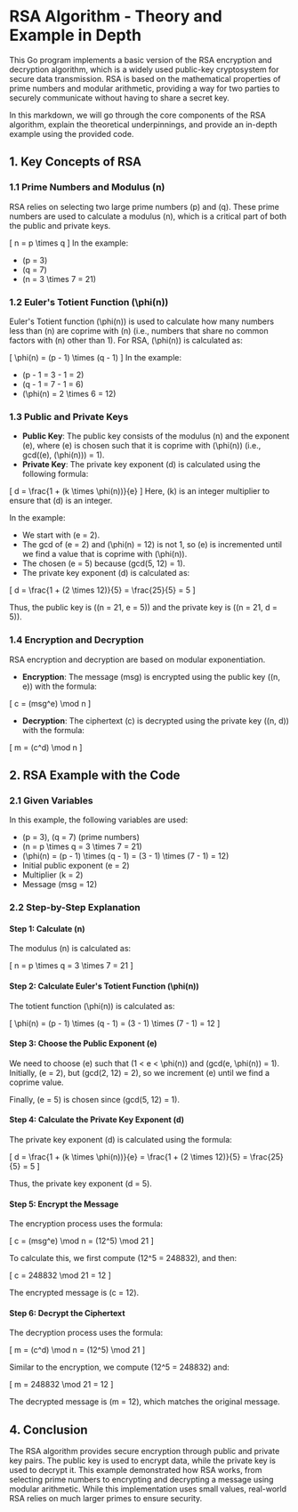 # RSA Algorithm - Theory and Example in Depth

This Go program implements a basic version of the RSA encryption and decryption algorithm, which is a widely used public-key cryptosystem for secure data transmission. RSA is based on the mathematical properties of prime numbers and modular arithmetic, providing a way for two parties to securely communicate without having to share a secret key.

In this markdown, we will go through the core components of the RSA algorithm, explain the theoretical underpinnings, and provide an in-depth example using the provided code.

## 1. **Key Concepts of RSA**

### 1.1 Prime Numbers and Modulus \(n\)
RSA relies on selecting two large prime numbers \(p\) and \(q\). These prime numbers are used to calculate a modulus \(n\), which is a critical part of both the public and private keys.

\[
n = p \times q
\]
In the example:
- \(p = 3\)
- \(q = 7\)
- \(n = 3 \times 7 = 21\)

### 1.2 Euler's Totient Function \(\phi(n)\)
Euler's Totient function \(\phi(n)\) is used to calculate how many numbers less than \(n\) are coprime with \(n\) (i.e., numbers that share no common factors with \(n\) other than 1). For RSA, \(\phi(n)\) is calculated as:

\[
\phi(n) = (p - 1) \times (q - 1)
\]
In the example:
- \(p - 1 = 3 - 1 = 2\)
- \(q - 1 = 7 - 1 = 6\)
- \(\phi(n) = 2 \times 6 = 12\)

### 1.3 Public and Private Keys
- **Public Key**: The public key consists of the modulus \(n\) and the exponent \(e\), where \(e\) is chosen such that it is coprime with \(\phi(n)\) (i.e., gcd(\(e\), \(\phi(n)\)) = 1).
- **Private Key**: The private key exponent \(d\) is calculated using the following formula:

\[
d = \frac{1 + (k \times \phi(n))}{e}
\]
Here, \(k\) is an integer multiplier to ensure that \(d\) is an integer.

In the example:
- We start with \(e = 2\).
- The gcd of \(e = 2\) and \(\phi(n) = 12\) is not 1, so \(e\) is incremented until we find a value that is coprime with \(\phi(n)\).
- The chosen \(e = 5\) because \(gcd(5, 12) = 1\).
- The private key exponent \(d\) is calculated as:

\[
d = \frac{1 + (2 \times 12)}{5} = \frac{25}{5} = 5
\]

Thus, the public key is \((n = 21, e = 5)\) and the private key is \((n = 21, d = 5)\).

### 1.4 Encryption and Decryption
RSA encryption and decryption are based on modular exponentiation.

- **Encryption**: The message \(msg\) is encrypted using the public key \((n, e)\) with the formula:

\[
c = (msg^e) \mod n
\]
- **Decryption**: The ciphertext \(c\) is decrypted using the private key \((n, d)\) with the formula:

\[
m = (c^d) \mod n
\]

## 2. **RSA Example with the Code**

### 2.1 Given Variables
In this example, the following variables are used:
- \(p = 3\), \(q = 7\) (prime numbers)
- \(n = p \times q = 3 \times 7 = 21\)
- \(\phi(n) = (p - 1) \times (q - 1) = (3 - 1) \times (7 - 1) = 12\)
- Initial public exponent \(e = 2\)
- Multiplier \(k = 2\)
- Message \(msg = 12\)

### 2.2 Step-by-Step Explanation

#### Step 1: Calculate \(n\)
The modulus \(n\) is calculated as:

\[
n = p \times q = 3 \times 7 = 21
\]

#### Step 2: Calculate Euler's Totient Function \(\phi(n)\)
The totient function \(\phi(n)\) is calculated as:

\[
\phi(n) = (p - 1) \times (q - 1) = (3 - 1) \times (7 - 1) = 12
\]

#### Step 3: Choose the Public Exponent \(e\)
We need to choose \(e\) such that \(1 < e < \phi(n)\) and \(gcd(e, \phi(n)) = 1\). Initially, \(e = 2\), but \(gcd(2, 12) = 2\), so we increment \(e\) until we find a coprime value.

Finally, \(e = 5\) is chosen since \(gcd(5, 12) = 1\).

#### Step 4: Calculate the Private Key Exponent \(d\)
The private key exponent \(d\) is calculated using the formula:

\[
d = \frac{1 + (k \times \phi(n))}{e} = \frac{1 + (2 \times 12)}{5} = \frac{25}{5} = 5
\]

Thus, the private key exponent \(d = 5\).

#### Step 5: Encrypt the Message
The encryption process uses the formula:

\[
c = (msg^e) \mod n = (12^5) \mod 21
\]

To calculate this, we first compute \(12^5 = 248832\), and then:

\[
c = 248832 \mod 21 = 12
\]

The encrypted message is \(c = 12\).

#### Step 6: Decrypt the Ciphertext
The decryption process uses the formula:

\[
m = (c^d) \mod n = (12^5) \mod 21
\]

Similar to the encryption, we compute \(12^5 = 248832\) and:

\[
m = 248832 \mod 21 = 12
\]

The decrypted message is \(m = 12\), which matches the original message.


## 4. **Conclusion**
The RSA algorithm provides secure encryption through public and private key pairs. The public key is used to encrypt data, while the private key is used to decrypt it. This example demonstrated how RSA works, from selecting prime numbers to encrypting and decrypting a message using modular arithmetic. While this implementation uses small values, real-world RSA relies on much larger primes to ensure security.